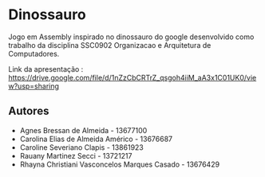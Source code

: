 # Dinossauro
Jogo em Assembly inspirado no dinossauro do google desenvolvido como trabalho da disciplina SSC0902 Organizacao e Arquitetura de Computadores.

Link da apresentação : https://drive.google.com/file/d/1nZzCbCRTrZ_qsgoh4iiM_aA3x1C01UK0/view?usp=sharing

## Autores
- Agnes Bressan de Almeida - 13677100
- Carolina Elias de Almeida Américo - 13676687
- Caroline Severiano Clapis - 13861923
- Rauany Martinez Secci - 13721217
- Rhayna Christiani Vasconcelos Marques Casado - 13676429
